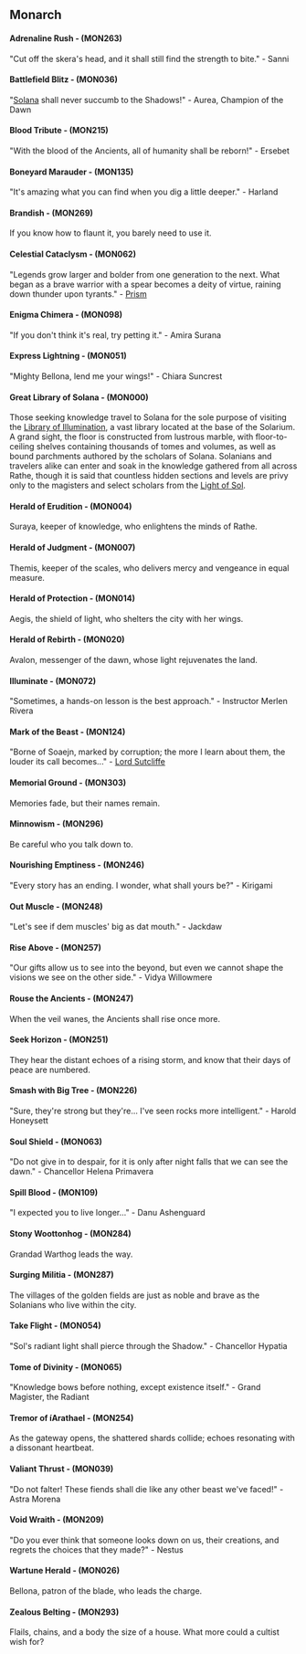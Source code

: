 ## Monarch

#### Adrenaline Rush - (MON263)
"Cut off the skera's head, and it shall still find the strength to bite." - Sanni

#### Battlefield Blitz - (MON036)
"[Solana](../world-of-rathe/solana/solana.md) shall never succumb to the Shadows!" - Aurea, Champion of the Dawn

#### Blood Tribute - (MON215)
"With the blood of the Ancients, all of humanity shall be reborn!" - Ersebet

#### Boneyard Marauder - (MON135)
"It's amazing what you can find when you dig a little deeper." - Harland

#### Brandish - (MON269)
If you know how to flaunt it, you barely need to use it.

#### Celestial Cataclysm - (MON062)
"Legends grow larger and bolder from one generation to the next. What began as a brave warrior with a spear becomes a deity of virtue, raining down thunder upon tyrants." - [Prism](../heroes-of-rathe/prism-about.md)

#### Enigma Chimera - (MON098)
"If you don't think it's real, try petting it." - Amira Surana

#### Express Lightning - (MON051)
"Mighty Bellona, lend me your wings!" - Chiara Suncrest

#### Great Library of Solana - (MON000)
Those seeking knowledge travel to Solana for the sole purpose of visiting the [Library of Illumination](../world-of-rathe/solana/a-radiant-city.md#the-library-of-illumination), a vast library located at the base of the Solarium. A grand sight, the floor is constructed from lustrous marble, with floor-to-ceiling shelves containing thousands of tomes and volumes, as well as bound parchments authored by the scholars of Solana. Solanians and travelers alike can enter and soak in the knowledge gathered from all across Rathe, though it is said that countless hidden sections and levels are privy only to the magisters and select scholars from the [Light of Sol](../world-of-rathe/solana/the-order-of-the-light.md#the-light-of-sol).

#### Herald of Erudition - (MON004)
Suraya, keeper of knowledge, who enlightens the minds of Rathe.

#### Herald of Judgment - (MON007)
Themis, keeper of the scales, who delivers mercy and vengeance in equal measure.

#### Herald of Protection - (MON014)
Aegis, the shield of light, who shelters the city with her wings.

#### Herald of Rebirth - (MON020)
Avalon, messenger of the dawn, whose light rejuvenates the land.

#### Illuminate - (MON072)
"Sometimes, a hands-on lesson is the best approach." - Instructor Merlen Rivera

#### Mark of the Beast - (MON124)
"Borne of Soaejn, marked by corruption; the more I learn about them, the louder its call becomes..." - [Lord Sutcliffe](~Sutcliffe)

#### Memorial Ground - (MON303)
Memories fade, but their names remain.

#### Minnowism - (MON296)
Be careful who you talk down to.

#### Nourishing Emptiness - (MON246)
"Every story has an ending. I wonder, what shall yours be?" - Kirigami

#### Out Muscle - (MON248)
"Let's see if dem muscles' big as dat mouth." - Jackdaw

#### Rise Above - (MON257)
"Our gifts allow us to see into the beyond, but even we cannot shape the visions we see on the other side." - Vidya Willowmere

#### Rouse the Ancients - (MON247)
When the veil wanes, the Ancients shall rise once more.

#### Seek Horizon - (MON251)
They hear the distant echoes of a rising storm, and know that their days of peace are numbered.

#### Smash with Big Tree - (MON226)
"Sure, they're strong but they're... I've seen rocks more intelligent." - Harold Honeysett

#### Soul Shield - (MON063)
"Do not give in to despair, for it is only after night falls that we can see the dawn." - Chancellor Helena Primavera

#### Spill Blood - (MON109)
"I expected you to live longer..." - Danu Ashenguard

#### Stony Woottonhog - (MON284)
Grandad Warthog leads the way.

#### Surging Militia - (MON287)
The villages of the golden fields are just as noble and brave as the Solanians who live within the city.

#### Take Flight - (MON054)
"Sol's radiant light shall pierce through the Shadow." - Chancellor Hypatia

#### Tome of Divinity - (MON065)
"Knowledge bows before nothing, except existence itself." - Grand Magister, the Radiant

#### Tremor of íArathael - (MON254)
As the gateway opens, the shattered shards collide; echoes resonating with a dissonant heartbeat.

#### Valiant Thrust - (MON039)
"Do not falter! These fiends shall die like any other beast we've faced!" - Astra Morena

#### Void Wraith - (MON209)
"Do you ever think that someone looks down on us, their creations, and regrets the choices that they made?" - Nestus

#### Wartune Herald - (MON026)
Bellona, patron of the blade, who leads the charge.

#### Zealous Belting - (MON293)
Flails, chains, and a body the size of a house. What more could a cultist wish for?
